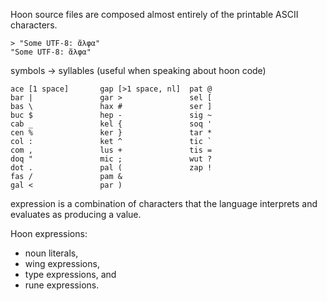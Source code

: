 Hoon source files are composed almost 
entirely of the printable ASCII characters.
```
> "Some UTF-8: ἄλφα"
"Some UTF-8: ἄλφα"
```

symbols -> syllables (useful when speaking about hoon code)
```
ace [1 space]       gap [>1 space, nl]  pat @
bar |               gar >               sel [
bas \               hax #               ser ]
buc $               hep -               sig ~
cab _               kel {               soq '
cen %               ker }               tar *
col :               ket ^               tic `
com ,               lus +               tis =
doq "               mic ;               wut ?
dot .               pal (               zap !
fas /               pam &
gal <               par )
```

expression is a combination of characters that the language interprets and evaluates as producing a value.

Hoon expressions: 
* noun literals, 
* wing expressions, 
* type expressions, and 
* rune expressions. 

